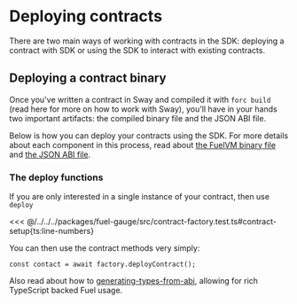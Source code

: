 <script setup>
  import { data } from '../../versions.data'
  const { forc } = data
  const url = `https://fuellabs.github.io/sway/v${forc}/book/introduction/index.html`
</script>

# Deploying contracts

There are two main ways of working with contracts in the SDK: deploying a contract with SDK or using the SDK to interact with existing contracts.

## Deploying a contract binary

Once you've written a contract in Sway and compiled it with `forc build` (read <a :href="url" target="_blank" rel="noreferrer">here</a> for more on how to work with Sway), you'll have in your hands two important artifacts: the compiled binary file and the JSON ABI file.

Below is how you can deploy your contracts using the SDK. For more details about each component in this process, read about [the FuelVM binary file](./the-fuelvm-binary-file.md) and [the JSON ABI file](../abi-typegen/).

### The deploy functions

If you are only interested in a single instance of your contract, then use `deploy`

<<< @/../../../packages/fuel-gauge/src/contract-factory.test.ts#contract-setup{ts:line-numbers}

You can then use the contract methods very simply:

<!-- TODO: stop using hardcoded snippets -->

```ts:line-numbers
const contact = await factory.deployContract();
```

Also read about how to [generating-types-from-abi](../abi-typegen/generating-types-from-abi.md), allowing for rich TypeScript backed Fuel usage.
